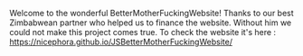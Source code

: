 Welcome to the wonderful BetterMotherFuckingWebsite! Thanks to our best Zimbabwean partner who helped us to finance the website. Without him we could not make this project comes true.
To check the website it's here :  https://nicephora.github.io/JSBetterMotherFuckingWebsite/
